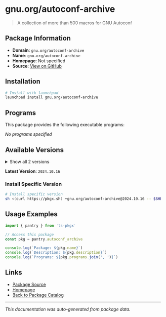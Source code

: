 # gnu.org/autoconf-archive

> A collection of more than 500 macros for GNU Autoconf

## Package Information

- **Domain**: `gnu.org/autoconf-archive`
- **Name**: `gnu.org/autoconf-archive`
- **Homepage**: Not specified
- **Source**: [View on GitHub](https://github.com/pkgxdev/pantry/tree/main/projects/gnu.org/autoconf-archive/package.yml)

## Installation

```bash
# Install with launchpad
launchpad install gnu.org/autoconf-archive
```

## Programs

This package provides the following executable programs:

*No programs specified*

## Available Versions

<details>
<summary>Show all 2 versions</summary>

- `2024.10.16`, `2023.2.20`

</details>

**Latest Version**: `2024.10.16`

### Install Specific Version

```bash
# Install specific version
sh <(curl https://pkgx.sh) +gnu.org/autoconf-archive@2024.10.16 -- $SHELL -i
```

## Usage Examples

```typescript
import { pantry } from 'ts-pkgx'

// Access this package
const pkg = pantry.autoconf_archive

console.log(`Package: ${pkg.name}`)
console.log(`Description: ${pkg.description}`)
console.log(`Programs: ${pkg.programs.join(', ')}`)
```

## Links

- [Package Source](https://github.com/pkgxdev/pantry/tree/main/projects/gnu.org/autoconf-archive/package.yml)
- [Homepage](#)
- [Back to Package Catalog](../../../package-catalog.md)

---

*This documentation was auto-generated from package data.*
